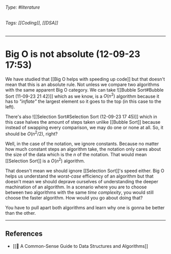 ###### Type: #literature
###### Tags: [[Coding]], [[DSA]]
---
# Big O is not absolute (12-09-23 17:53)

We have studied that [[Big O helps with speeding up code]] but that doesn't mean that this is an absolute rule. Not unless we compare two algorithms with the same apparent Big O category. We can take ![[Bubble Sort#Bubble Sort (11-09-23 21 42)]] which as we know, is a $O(n^2)$ algorithm because it has to *"inflate"* the largest element so it goes to the top (in this case to the left).

There's also  ![[Selection Sort#Selection Sort (12-09-23 17 45)]] which in this case halves the amount of steps taken unlike [[Bubble Sort]] because instead of swapping every comparison, we may do one or none at all. So, it should be $O(n^2 / 2)$, right?

Well, in the case of the notation, we ignore constants. Because no matter how much constant steps an algorithm take, the notation only cares about the size of the data which is the $n$ of the notation. That would mean [[Selection Sort]] is a $O(n^2)$ algorithm.

That doesn't mean we should ignore [[Selection Sort]]'s speed either. Big O helps us understand the *worst-case* efficiency of an algorithm but that doesn't mean we should deprave ourselves of understanding the deeper machination of an algorithm. In a scenario where you are to choose between two algorithms with the same *time complexity*, you would still choose the faster algorithm. How would you go about doing that?

You have to pull apart both algorithms and learn why one is gonna be better than the other. 

---
## References
- [[📘 A Common-Sense Guide to Data Structures and Algorithms]]